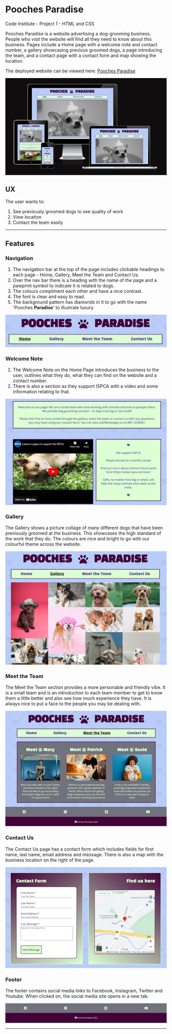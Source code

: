 # Pooches Paradise
Code Institute - Project 1 - HTML and CSS

Pooches Paradise is a website advertising a dog-grooming business.  People who visit the website will find all they need to know about this business. Pages include a Home page with a welcome note and contact number, a gallery showcasing previous groomed dogs, a page introducing the team, and a contact page with a contact form and map showing the location.

The deployed website can be viewed here: [Pooches Paradise](https://jordanna-s.github.io/pooches-paradise/)

<img src="assets/images/readmeimages/homepage.JPG"/>


## UX
The user wants to: 

1. See previously groomed dogs to see quality of work
2. View location 
3. Contact the team easily
---
## Features

### Navigation

1. The navigation bar at the top of the page includes clickable headings to each page - Home, Gallery, Meet the Team and Contact Us.
2. Over the nav bar there is a heading with the name of the page and a pawprint symbol to indicate it is related to dogs.
3. The colours compliment each other and have a nice contrast.
4. The font is clear and easy to read.
5. The background pattern has diamonds in it to go with the name 'Pooches **Paradise**' to illustrate luxury. 

<img src="assets/images/readmeimages/navigation.JPG"/>

### Welcome Note

1. The Welcome Note on the Home Page introduces the business to the user, outlines what they do, what they can find on the website and a contact number.
2. There is also a section as they support ISPCA with a video and some information relating to that.

<img src="assets/images/readmeimages/welcome.JPG"/>

### Gallery

The Gallery shows a picture collage of many different dogs that have been previously groomed at the business.  This showcases the high standard of the work that they do.  The colours are nice and bright to go with our colourful theme across the website.

<img src="assets/images/readmeimages/gallerypics.JPG"/>

### Meet the Team

The Meet the Team section provides a more personable and friendly vibe.  It is a small team and is an introduction to each team member to get to know them a little better and also see how much experience they have.  It is always nice to put a face to the people you may be dealing with.

<img src="assets/images/readmeimages/team.JPG"/>

### Contact Us

The Contact Us page has a contact form which includes fields for first name, last name, email address and message.  There is also a map with the business location on the right of the page.

<img src="assets/images/readmeimages/contact.JPG"/>

### Footer 

The footer contains social media links to Facebook, Instagram, Twitter and Youtube.  When clicked on, the social media site opens in a new tab.

<img src="assets/images/readmeimages/footer.JPG"/>

----

